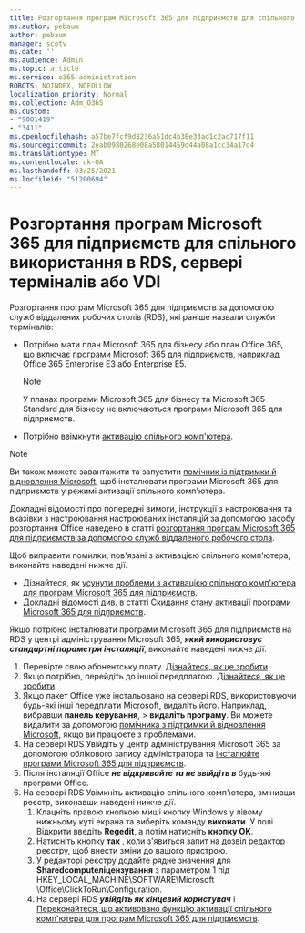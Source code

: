 ```yaml
---
title: Розгортання програм Microsoft 365 для підприємств для спільного використання в RDS, сервері терміналів або VDI
ms.author: pebaum
author: pebaum
manager: scotv
ms.date: ''
ms.audience: Admin
ms.topic: article
ms.service: o365-administration
ROBOTS: NOINDEX, NOFOLLOW
localization_priority: Normal
ms.collection: Adm_O365
ms.custom:
- "9001419"
- "3411"
ms.openlocfilehash: a57be7fcf9d8236a51dc4b38e33ad1c2ac717f11
ms.sourcegitcommit: 2eab0980268e08a58014459d44a08a1cc34a17d4
ms.translationtype: MT
ms.contentlocale: uk-UA
ms.lasthandoff: 03/25/2021
ms.locfileid: "51200694"
---
```

# <a name="deploying-microsoft-365-apps-for-enterprise-for-shared-use-on-rds-terminal-server-or-vdi"></a>Розгортання програм Microsoft 365 для підприємств для спільного використання в RDS, сервері терміналів або VDI

Розгортання програм Microsoft 365 для підприємств за допомогою служб віддалених робочих столів (RDS), які раніше назвали служби терміналів:

- Потрібно мати план Microsoft 365 для бізнесу або план Office 365, що включає програми Microsoft 365 для підприємств, наприклад Office 365 Enterprise E3 або Enterprise E5.
   > [!NOTE]
   > У планах програми Microsoft 365 для бізнесу та Microsoft 365 Standard для бізнесу не включаються програми Microsoft 365 для підприємств.
- Потрібно ввімкнути [активацію спільного комп'ютера](https://docs.microsoft.com/DeployOffice/overview-shared-computer-activation).

> [!NOTE]
> Ви також можете завантажити та запустити [помічник із підтримки й відновлення Microsoft,](https://aka.ms/SaRA_OfficeSCA_M365Portal) щоб інсталювати програми Microsoft 365 для підприємств у режимі активації спільного комп'ютера.

Докладні відомості про попередні вимоги, інструкції з настроювання та вказівки з настроювання настроюваних інсталяцій за допомогою засобу розгортання Office наведено в статті [розгортання програм Microsoft 365 для підприємств за допомогою служб віддаленого робочого стола](https://docs.microsoft.com/DeployOffice/deploy-microsoft-365-apps-remote-desktop-services).

Щоб виправити помилки, пов'язані з активацією спільного комп'ютера, виконайте наведені нижче дії.

- Дізнайтеся, як [усунути проблеми з активацією спільного комп'ютера для програм Microsoft 365 для підприємств](https://docs.microsoft.com/DeployOffice/troubleshoot-shared-computer-activation).
- Докладні відомості див. в статті [Скидання стану активації програми Microsoft 365 для підприємств](https://go.microsoft.com/fwlink/?linkid=2109218).

Якщо потрібно інсталювати програми Microsoft 365 для підприємств на RDS у центрі адміністрування Microsoft 365, ***який використовує стандартні параметри інсталяції***, виконайте наведені нижче дії.

1. Перевірте свою абонентську плату. [Дізнайтеся, як це зробити](https://docs.microsoft.com/microsoft-365/admin/admin-overview/what-subscription-do-i-have).
2. Якщо потрібно, перейдіть до іншої передплатою. [Дізнайтеся, як це зробити](https://docs.microsoft.com/microsoft-365/commerce/subscriptions/switch-to-a-different-plan).
3. Якщо пакет Office уже інстальовано на сервері RDS, використовуючи будь-які інші передплати Microsoft, видаліть його. Наприклад, вибравши **панель керування**,  >  **видаліть програму**. Ви можете видалити за допомогою [помічника з підтримки й відновлення Microsoft,](https://aka.ms/SARA-OfficeUninstall-Alchemy) якщо ви працюєте з проблемами.
4. На сервері RDS Увійдіть у центр адміністрування Microsoft 365 за допомогою облікового запису адміністратора та [інсталюйте програми Microsoft 365 для підприємств](https://portal.office.com/OLS/MySoftware.aspx).
5. Після інсталяції Office ***не відкривайте та не ввійдіть в*** будь-які програми Office.
6. На сервері RDS Увімкніть активацію спільного комп'ютера, змінивши реєстр, виконавши наведені нижче дії.
   1. Клацніть правою кнопкою миші кнопку Windows у лівому нижньому куті екрана та виберіть команду **виконати**. У полі Відкрити введіть **Regedit**, а потім натисніть **кнопку OK**.
   2. Натисніть кнопку **так** , коли з'явиться запит на дозвіл редактор реєстру, щоб внести зміни до вашого пристрою.
   3. У редакторі реєстру додайте рядне значення для **Sharedcomputeліцензування** з параметром 1 під HKEY_LOCAL_MACHINE\SOFTWARE\Microsoft \Office\ClickToRun\Configuration.
   4. На сервері RDS ***увійдіть як кінцевий користувач*** і [Переконайтеся, що активовано функцію активації спільного комп'ютера для програм Microsoft 365 для підприємств](https://docs.microsoft.com/DeployOffice/troubleshoot-shared-computer-activation#verify-that-activation-for-microsoft-365-apps-succeeded).
